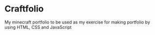 # Craftfolio
My minecraft portfolio to be used as my exercise for making portfolio by using HTML, CSS and JavaScript
